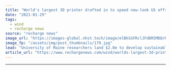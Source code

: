 ```yaml
---
title: "World's largest 3D printer drafted in to speed new-look US offshore wind blades to market"
date: "2021-01-29"
tags: 
  - wind
  - recharge news
source: "recharge news"
image_url: "https://images-global.nhst.tech/image/elBkSGFRclJFdDR5MDQrR2VzbjJVVEl3WC9QSVpTUk03U2d3NXFPbE5jTT0=/nhst/binary/4387571f97f10b1bddbfa4034a05d649"
image_fp: "/assets/img/post_thumbnails/179.jpg"
lead: "University of Maine researchers land $2.8m to develop sustainable additive-manufacturing mould design to cut design development costs by 25-50%"
article_url: "https://www.rechargenews.com/wind/worlds-largest-3d-printer-drafted-in-to-speed-new-look-us-offshore-wind-blades-to-market/2-1-953979"
---
```


---
